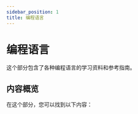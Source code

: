 ```yaml
---
sidebar_position: 1
title: 编程语言
---
```


# 编程语言

这个部分包含了各种编程语言的学习资料和参考指南。

## 内容概览

在这个部分，您可以找到以下内容：

